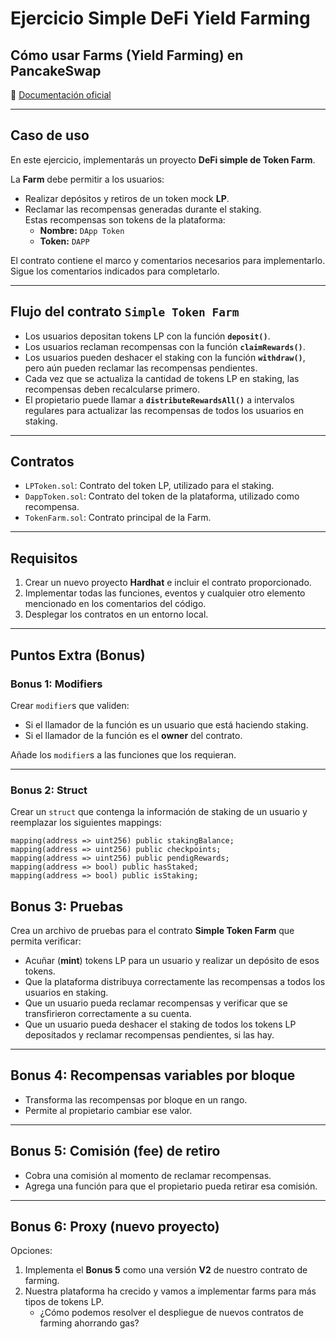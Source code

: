 # Ejercicio Simple DeFi Yield Farming

## Cómo usar Farms (Yield Farming) en PancakeSwap
📖 [Documentación oficial](https://docs.pancakeswap.finance/products/yield-farming/how-to-use-farms)

---

## Caso de uso
En este ejercicio, implementarás un proyecto **DeFi simple de Token Farm**.

La **Farm** debe permitir a los usuarios:
- Realizar depósitos y retiros de un token mock **LP**.
- Reclamar las recompensas generadas durante el staking.  
  Estas recompensas son tokens de la plataforma:  
  - **Nombre:** `DApp Token`  
  - **Token:** `DAPP`

El contrato contiene el marco y comentarios necesarios para implementarlo.  
Sigue los comentarios indicados para completarlo.

---

## Flujo del contrato `Simple Token Farm`

- Los usuarios depositan tokens LP con la función **`deposit()`**.
- Los usuarios reclaman recompensas con la función **`claimRewards()`**.
- Los usuarios pueden deshacer el staking con la función **`withdraw()`**, pero aún pueden reclamar las recompensas pendientes.
- Cada vez que se actualiza la cantidad de tokens LP en staking, las recompensas deben recalcularse primero.
- El propietario puede llamar a **`distributeRewardsAll()`** a intervalos regulares para actualizar las recompensas de todos los usuarios en staking.

---

## Contratos

- `LPToken.sol`: Contrato del token LP, utilizado para el staking.  
- `DappToken.sol`: Contrato del token de la plataforma, utilizado como recompensa.  
- `TokenFarm.sol`: Contrato principal de la Farm.  

---

## Requisitos

1. Crear un nuevo proyecto **Hardhat** e incluir el contrato proporcionado.  
2. Implementar todas las funciones, eventos y cualquier otro elemento mencionado en los comentarios del código.  
3. Desplegar los contratos en un entorno local.  

---

## Puntos Extra (Bonus)

### Bonus 1: Modifiers
Crear `modifier`s que validen:
- Si el llamador de la función es un usuario que está haciendo staking.  
- Si el llamador de la función es el **owner** del contrato.  

Añade los `modifier`s a las funciones que los requieran.  

---

### Bonus 2: Struct
Crear un `struct` que contenga la información de staking de un usuario y reemplazar los siguientes mappings:

```solidity
mapping(address => uint256) public stakingBalance;
mapping(address => uint256) public checkpoints;
mapping(address => uint256) public pendigRewards;
mapping(address => bool) public hasStaked;
mapping(address => bool) public isStaking;
```

## Bonus 3: Pruebas
Crea un archivo de pruebas para el contrato **Simple Token Farm** que permita verificar:

- Acuñar (**mint**) tokens LP para un usuario y realizar un depósito de esos tokens.
- Que la plataforma distribuya correctamente las recompensas a todos los usuarios en staking.
- Que un usuario pueda reclamar recompensas y verificar que se transfirieron correctamente a su cuenta.
- Que un usuario pueda deshacer el staking de todos los tokens LP depositados y reclamar recompensas pendientes, si las hay.

---

## Bonus 4: Recompensas variables por bloque
- Transforma las recompensas por bloque en un rango.
- Permite al propietario cambiar ese valor.

---

## Bonus 5: Comisión (fee) de retiro
- Cobra una comisión al momento de reclamar recompensas.
- Agrega una función para que el propietario pueda retirar esa comisión.

---

## Bonus 6: Proxy (nuevo proyecto)
Opciones:
1. Implementa el **Bonus 5** como una versión **V2** de nuestro contrato de farming.
2. Nuestra plataforma ha crecido y vamos a implementar farms para más tipos de tokens LP.
   - ¿Cómo podemos resolver el despliegue de nuevos contratos de farming ahorrando gas?

